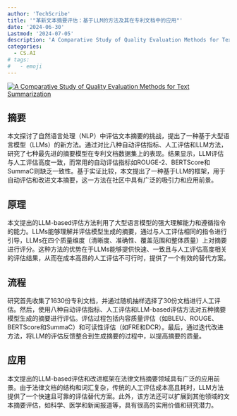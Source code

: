 ```yaml
---
author: 'TechScribe'
title: '"革新文本摘要评估：基于LLM的方法及其在专利文档中的应用"'
date: '2024-06-30'
Lastmod: '2024-07-05'
description: 'A Comparative Study of Quality Evaluation Methods for Text Summarization'
categories:
  - CS.AI
# tags:
#   - emoji
---
```


[![A Comparative Study of Quality Evaluation Methods for Text Summarization](https://arxiv-research-1301205113.cos.ap-guangzhou.myqcloud.com/images/2407.00747v1.pdf_0.jpg)](https://arxiv.org/abs/2407.00747v1)

## 摘要

本文探讨了自然语言处理（NLP）中评估文本摘要的挑战，提出了一种基于大型语言模型（LLMs）的新方法。通过对比八种自动评估指标、人工评估和LLM方法，研究了七种最先进的摘要模型在专利文档数据集上的表现。结果显示，LLM评估与人工评估高度一致，而常用的自动评估指标如ROUGE-2、BERTScore和SummaC则缺乏一致性。基于实证比较，本文提出了一种基于LLM的框架，用于自动评估和改进文本摘要，这一方法在社区中具有广泛的吸引力和应用前景。<!--more-->

## 原理

本文提出的LLM-based评估方法利用了大型语言模型的强大理解能力和遵循指令的能力。LLMs能够理解并评估模型生成的摘要，通过与人工评估相同的指令进行引导，LLMs在四个质量维度（清晰度、准确性、覆盖范围和整体质量）上对摘要进行评分。这种方法的优势在于LLMs能够提供快速、一致且与人工评估高度相关的评估结果，从而在成本高昂的人工评估不可行时，提供了一个有效的替代方案。

## 流程

研究首先收集了1630份专利文档，并通过随机抽样选择了30份文档进行人工评估。然后，使用八种自动评估指标、人工评估和LLM-based评估方法对五种摘要模型生成的摘要进行评估。评估过程包括内容质量评估（如BLEU、ROUGE、BERTScore和SummaC）和可读性评估（如FRE和DCR）。最后，通过迭代改进方法，将LLM的评估反馈整合到生成摘要的过程中，以提高摘要的质量。

## 应用

本文提出的LLM-based评估和改进框架在法律文档摘要领域具有广泛的应用前景。由于法律文档的结构和词汇复杂，传统的人工评估成本高且耗时，LLM方法提供了一个快速且可靠的评估替代方案。此外，该方法还可以扩展到其他领域的文本摘要评估，如科学、医学和新闻报道等，具有很高的实用价值和研究潜力。